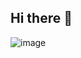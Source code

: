## Hi there 👋


 ![image](https://github.com/user-attachments/assets/3e5151e2-f335-4b00-a61e-b2dc201bd44b)

<!--
**SubsifyNow/subsifynow** is a ✨ _special_ ✨ repository because its `README.md` (this file) appears on your GitHub profile.

Here are some ideas to get you started:

- 🔭 I’m currently working on ...
- 🌱 I’m currently learning ...
- 👯 I’m looking to collaborate on ...
- 🤔 I’m looking for help with ...
- 💬 Ask me about ...
- 📫 How to reach me: ...
- 😄 Pronouns: ...
- ⚡ Fun fact: ...
-->
